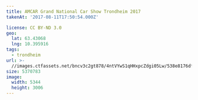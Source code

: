 ```yaml
---
title: AMCAR Grand National Car Show Trondheim 2017
takenAt: '2017-08-11T17:50:54.000Z'

license: CC BY-ND 3.0
geo:
  lat: 63.43068
  lng: 10.395916
tags:
  - trondheim
url: >-
  //images.ctfassets.net/bncv3c2gt878/4ntVYwS1qHHxpcZdgi05Lw/538e8176df884202bf096979f657d8eb/amcar-grand-national-car-show-trondheim-2017_36371010931_o
size: 5370783
image:
  width: 5344
  height: 3006
---
```


